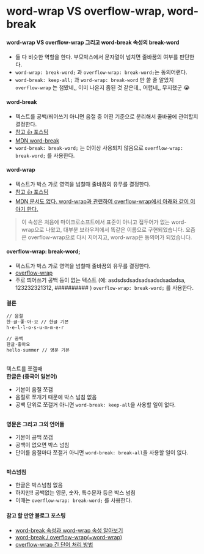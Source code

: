 # word-wrap VS overflow-wrap, word-break

#### word-wrap VS overflow-wrap 그리고 word-break 속성의 break-word

* 둘 다 비슷한 역할을 한다. 부모박스에서 문자열이 넘치면 줄바꿈의 여부를 판단한다.
* `word-wrap: break-word;` 과 `overflow-wrap: break-word;`는 동의어랜다.
* `word-break: keep-all;` 과 `word-wrap: break-word` 만 쓸 줄 알았지 `overflow-wrap` 는 첨봤네,, 이미 나온지 좀된 것 같은데,, 어렵네,, 무지했군 😭

&#x20;

#### word-break

* 텍스트를 공백/띄어쓰기 아니면 음절 중 어떤 기준으로 분리해서 줄바꿈에 관여할지 결정한다.
* [참고 👍 포스팅](https://wit.nts-corp.com/2017/07/25/4675)
* [MDN word-break](https://developer.mozilla.org/ko/docs/Web/CSS/word-break)
* `word-break: break-word;` 는 더이상 사용되지 않음으로 `overflow-wrap: break-word;` 를 사용한다.

&#x20;

#### word-wrap

* 텍스트가 박스 가로 영역을 넘칠때 줄바꿈의 유무를 결정한다.
* [참고 👍 포스팅](https://wit.nts-corp.com/2017/07/25/4675)
* [MDN 문서도 없다. word-wrap과 관련하여 overflow-wrap에서 아래와 같이 이야기 한다.](https://developer.mozilla.org/ko/docs/Web/CSS/overflow-wrap)

> 이 속성은 처음에 마이크로소프트에서 표준이 아니고 접두어가 없는 word-wrap으로 나왔고, 대부분 브라우저에서 똑같은 이름으로 구현되었습니다. 요즘은 overflow-wrap으로 다시 지어지고, word-wrap은 동의어가 되었습니다.

&#x20;

#### overflow-wrap: break-word;

* 텍스트가 박스 가로 영역을 넘칠때 줄바꿈의 유무를 결정한다.
* [overflow-wrap](https://developer.mozilla.org/ko/docs/Web/CSS/overflow-wrap)
* 주로 띄어쓰기 공백 등이 없는 텍스트 (예: asdsdsdsadsadsadsdsadadsa, 123232321312, ########## ) `overflow-wrap: break-word;` 를 사용한다.

&#x20;

#### 결론

```html
// 음절
한·글·좋·아·요 // 한글 기본
h·e·l·l·o·s·u·m·m·e·r

// 공백
한글·좋아요
hello·summer // 영문 기본
```

&#x20;\
텍스트를 쪼갤때\
**한글은 (중국어 일본어)**

* 기본이 음절 쪼갬
* 음절로 쪼개기 때문에 박스 넘침 없음
* 공백 단위로 쪼갤거 아니면 `word-break: keep-all`을 사용할 일이 없다.

&#x20;\
**영문은 그리고 그외 언어들**

* 기본이 공백 쪼갬
* 공백이 없으면 박스 넘침
* 단어를 음절마다 쪼갤거 아니면 `word-break: break-all`을 사용할 일이 없다.

&#x20;\
**박스넘침**

* 한글은 박스넘침 없음
* 하지만!! 공백없는 영문, 숫자, 특수문자 등은 박스 넘침
* 이때는 `overflow-wrap: break-word;` 를 사용한다.

&#x20;

#### 참고 할 만안 블로그 포스팅

* [word-break 속성과 word-wrap 속성 알아보기](https://wit.nts-corp.com/2017/07/25/4675)
* [word-break / overflow-wrap(=word-wrap)](https://mill-study.tistory.com/329)
* [overflow-wrap 긴 단어 처리 방법](https://velog.io/@leyuri/CSS-overflow-wrap-%EA%B8%B4-%EB%8B%A8%EC%96%B4-%EC%B2%98%EB%A6%AC-%EB%B0%A9%EB%B2%95)
